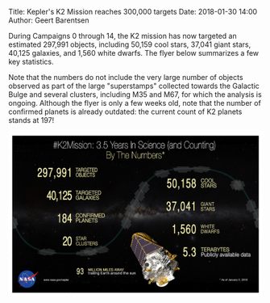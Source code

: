 Title: Kepler's K2 Mission reaches 300,000 targets
Date: 2018-01-30 14:00
Author: Geert Barentsen

During Campaigns 0 through 14,
the K2 mission has now targeted an estimated 297,991 objects, including
50,159 cool stars,
37,041 giant stars,
40,125 galaxies,
and 1,560 white dwarfs.
The flyer below summarizes a few key statistics.

Note that the numbers do not include the very large number of objects observed
as part of the large "superstamps" collected towards the Galactic Bulge
and several clusters, including M35 and M67,
for which the analysis is ongoing.
Although the flyer is only a few weeks old, note that the number of confirmed planets is already outdated: the current count of K2 planets stands at 197!

<a href="images/news/k2-by-the-numbers-dec2017.jpg"><img src="images/news/k2-by-the-numbers-dec2017.jpg"></a>
